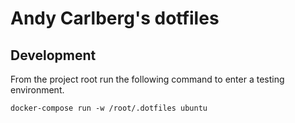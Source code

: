 # Andy Carlberg's dotfiles

## Development

From the project root run the following command to enter a testing environment.

```
docker-compose run -w /root/.dotfiles ubuntu
```
